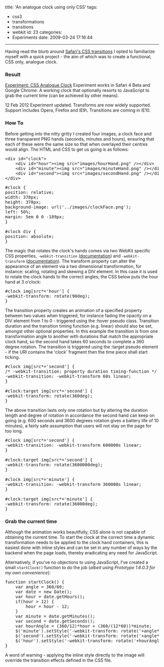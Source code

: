 title: 'An analogue clock using only CSS'
tags:
  - css3
  - transformations
  - transitions
  - webkit
id: 23
categories:
  - Experiments
date: 2009-03-24 17:16:44
---

Having read the blurb around [Safari's CSS transitions](http://webkit.org/blog/138/css-animation/) I opted to familiarize myself with a quick project - the aim of which was to create a functional, CSS only, analogue clock.
<!--more-->

### Result

[Experiment: CSS Analogue Clock](/experiments/clock/#clock)
Experiment works in Safari 4 Beta and Google Chrome. A working clock that optionally resorts to JavaScript to grab the current time (can be achieved by other means).

<div class="edit">
<time datetime="2012-02-12">12 Feb 2012</time> Exper­i­ment updated. Transforms are now widely sup­ported. Support includes Opera, Fire­fox and IE9\. Transitions are coming in IE10.
</div>

### How To

Before getting into the nitty gritty I created four images, a clock face and three transparent PNG hands (seconds, minutes and hours), ensuring that each of these were the same size so that when overlayed their centres would align. The HTML and CSS to get us going is as follows:

<pre class='prettyprint'>
&lt;div id=&quot;clock&quot;&gt;
	&lt;div id=&quot;hour&quot;&gt;&lt;img src=&quot;images/hourHand.png&quot; /&gt;&lt;/div&gt;
	&lt;div id=&quot;minute&quot;&gt;&lt;img src=&quot;images/minuteHand.png&quot; /&gt;&lt;/div&gt;
	&lt;div id=&quot;second&quot;&gt;&lt;img src=&quot;images/secondHand.png&quot; /&gt;&lt;/div&gt;
&lt;/div&gt;
</pre>

<pre class='prettyprint'>
#clock {
position: relative;
width: 378px;
height: 378px;
background-image: url('../images/clockFace.png');
left: 50%;
margin: 5em 0 0 -189px;
}

#clock div {
position: absolute;
}
</pre>

The magic that rotates the clock's hands comes via two WebKit specific CSS properties, `-webkit-transition` ([documentation](http://webkit.org/specs/CSSVisualEffects/CSSTransitions.html)) and `-webkit-transform` ([documentation](http://webkit.org/specs/CSSVisualEffects/CSSTransforms.html)). The transform property can alter the appearance of an element via a two dimensional transformation, for instance: scaling, rotating and skewing a DIV element. In this case it is used to rotate the clock hands to the correct angles; the CSS below puts the hour hand at 3 o'clock:

<pre class='prettyprint'>
#clock img[src*='hour'] {
-webkit-transform: rotate(90deg);
}
</pre>

The transition property creates an animation of a specified property between two values when triggered, for instance fading the opacity on a DIV element from 1 to 0 - triggered using the :hover pseudo class. Transition duration and the transition timing function (e.g. linear) should also be set, amongst other optional properties. In this example the transition is from one transformation angle to another with durations that match the appropriate clock hand, so the second hand takes 60 seconds to complete a 360 degree rotation. The transition is triggered using the :target pseudo element - if the URI contains the 'clock' fragment then the time piece shall start ticking.

<pre class='prettyprint'>
#clock img[src*='second'] {
/* -webkit-transition: property duration timing-function */
-webkit-transition: -webkit-transform 60s linear;
}

#clock:target img[src*='second'] {
-webkit-transform: rotate(360deg);
}
</pre>

The above transition lasts only one rotation but by altering the duration length and degree of rotation in accordance the second hand can keep on going (e.g. 600 seconds and 3600 degrees rotation gives a battery life of 10 minutes), a fairly safe assumption that users will not stay on the page for too long.

<pre class='prettyprint'>
#clock img[src*='second'] {
-webkit-transition: -webkit-transform 600000s linear;
}

#clock:target img[src*='second'] {
-webkit-transform: rotate(3600000deg);
}

#clock img[src*='minute'] {
-webkit-transition: -webkit-transform 360000s linear;
}

#clock:target img[src*='minute'] {
-webkit-transform: rotate(36000deg);
}
</pre>

### Grab the current time

Although the animation works beautifully, CSS alone is not capable of obtaining the current time. To start the clock at the correct time a dynamic transformation needs to be applied to the clock hand containers, this is  easiest done with inline styles and can be set in any number of ways by the backend when the page loads, thereby eradicating any need for JavaScript.

Alternatively, if you've no objections to using JavaScript, I've created a small `startClock()` function to do the job (_albeit using Prototype 1.6.0.3 for my own convenience_):
<pre class='prettyprint'>
function startClock() {
	var angle = 360/60;
	var date = new Date();
	var hour = date.getHours();
	if(hour > 12) {
		hour = hour - 12;
	}
	var minute = date.getMinutes();
	var second = date.getSeconds();
	var hourAngle = (360/12)*hour + (360/(12*60))*minute;
	$('minute').setStyle('-webkit-transform: rotate('+angle*minute+'deg)');
	$('second').setStyle('-webkit-transform: rotate('+angle*second+'deg)');
	$('hour').setStyle('-webkit-transform: rotate('+hourAngle+'deg)');
}
</pre>

A word of warning - applying the inline style directly to the image will override the transition effects defined in the CSS file.
